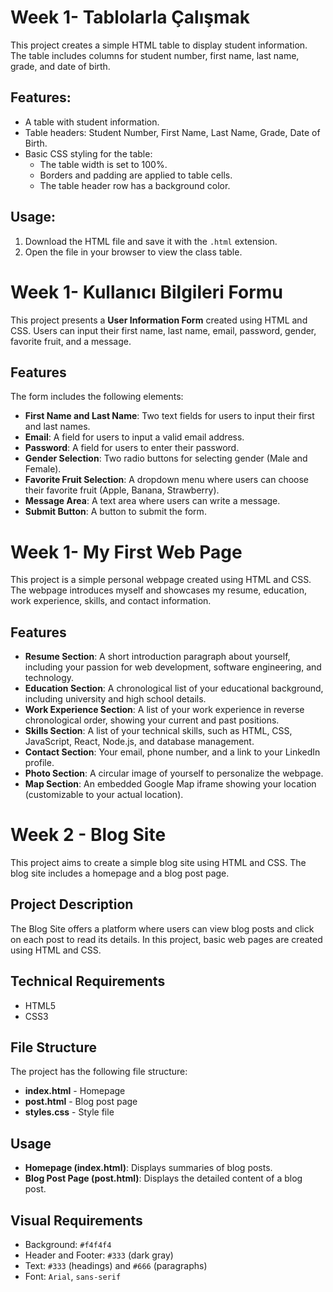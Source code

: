 # Week 1- Tablolarla Çalışmak 

This project creates a simple HTML table to display student information. The table includes columns for student number, first name, last name, grade, and date of birth.

## Features:
- A table with student information.
- Table headers: Student Number, First Name, Last Name, Grade, Date of Birth.
- Basic CSS styling for the table:
  - The table width is set to 100%.
  - Borders and padding are applied to table cells.
  - The table header row has a background color.

## Usage:
1. Download the HTML file and save it with the `.html` extension.
2. Open the file in your browser to view the class table.


# Week 1- Kullanıcı Bilgileri Formu

This project presents a **User Information Form** created using HTML and CSS. Users can input their first name, last name, email, password, gender, favorite fruit, and a message.

## Features

The form includes the following elements:

- **First Name and Last Name**: Two text fields for users to input their first and last names.
- **Email**: A field for users to input a valid email address.
- **Password**: A field for users to enter their password.
- **Gender Selection**: Two radio buttons for selecting gender (Male and Female).
- **Favorite Fruit Selection**: A dropdown menu where users can choose their favorite fruit (Apple, Banana, Strawberry).
- **Message Area**: A text area where users can write a message.
- **Submit Button**: A button to submit the form.

# Week 1- My First Web Page

This project is a simple personal webpage created using HTML and CSS. The webpage introduces myself and showcases my resume, education, work experience, skills, and contact information.

## Features

- **Resume Section**: A short introduction paragraph about yourself, including your passion for web development, software engineering, and technology.
- **Education Section**: A chronological list of your educational background, including university and high school details.
- **Work Experience Section**: A list of your work experience in reverse chronological order, showing your current and past positions.
- **Skills Section**: A list of your technical skills, such as HTML, CSS, JavaScript, React, Node.js, and database management.
- **Contact Section**: Your email, phone number, and a link to your LinkedIn profile.
- **Photo Section**: A circular image of yourself to personalize the webpage.
- **Map Section**: An embedded Google Map iframe showing your location (customizable to your actual location).

# Week 2 - Blog Site

This project aims to create a simple blog site using HTML and CSS. The blog site includes a homepage and a blog post page.

## Project Description

The Blog Site offers a platform where users can view blog posts and click on each post to read its details. In this project, basic web pages are created using HTML and CSS.

## Technical Requirements

- HTML5
- CSS3

## File Structure

The project has the following file structure:
- **index.html** - Homepage
- **post.html** - Blog post page
- **styles.css** - Style file

## Usage

- **Homepage (index.html)**: Displays summaries of blog posts.
- **Blog Post Page (post.html)**: Displays the detailed content of a blog post.

## Visual Requirements

- Background: `#f4f4f4`
- Header and Footer: `#333` (dark gray)
- Text: `#333` (headings) and `#666` (paragraphs)
- Font: `Arial`, `sans-serif`

